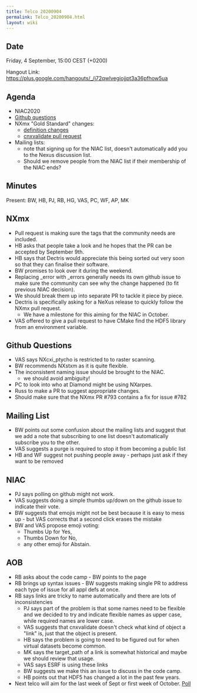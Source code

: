 ```yaml
---
title: Telco 20200904
permalink: Telco_20200904.html
layout: wiki
---
```


Date
----

Friday, 4 September, 15:00 CEST (+0200)

<!-- end of autogeneration -->

Hangout Link:
<https://plus.google.com/hangouts/_/j72qwlvegiojjpt3a36pfhow5ua>

Agenda
------
   * NIAC2020
   * [Github questions](https://github.com/nexusformat/definitions/issues?q=is%3Aissue+is%3Aopen+label%3Aquestion)
   * NXmx "Gold Standard" changes:
      * [definition changes](https://github.com/nexusformat/definitions/pull/793)
      * [cnxvalidate pull request](https://github.com/nexusformat/cnxvalidate/pull/28)
   * Mailing lists:
      * note that signing up for the NIAC list, doesn't automatically add you to the Nexus discussion list.
      * Should we remove people from the NIAC list if their membership of the NIAC ends?
      
Minutes
------

Present: BW, HB, PJ, RB, HG, VAS, PC, WF, AP, MK

NXmx
-----
   * Pull request is making sure the tags that the community needs are included.
   * HB asks that people take a look and he hopes that the PR can be accepted by September 9th.
   * HB says that Dectris would appreciate this being sorted out very soon so that they can finalise their software.
   * BW promises to look over it during the weekend.
   * Replacing _error with _errors generally needs its own github issue to make sure the community can see why the change happened (to fit previous NIAC decision).
   * We should break them up into separate PR to tackle it piece by piece.
   * Dectris is specifically asking for a NeXus release to quickly follow the NXmx pull request.
      * We have a milestone for this aiming for the NIAC in October.
   * VAS offered to give a pull request to have CMake find the HDF5 library from an environment variable.
   
Github Questions
----------
   * VAS says NXcxi_ptycho is restricted to to raster scanning.
   * BW recommends NXstxm as it is quite flexible.
   * The inconsistent naming issue should be brought to the NIAC.
      * we should avoid ambiguity!
   * PC to look into who at Diamond might be using NXarpes.
   * Russ to make a PR to suggest appropriate changes.
   * Should make sure that the NXmx PR #793 contains a fix for issue #782
   
   
   
Mailing List
-------
   * BW points out some confusion about the mailing lists and suggest that we add a note that subscribing to one list doesn't automatically subscribe you to the other.
   * VAS suggests a purge is required to stop it from becoming a public list
   * HB and WF suggest not pushing people away - perhaps just ask if they want to be removed
   
NIAC
-----
   * PJ says polling on github might not work.
   * VAS suggests doing a simple thumbs up/down on the github issue to indicate their vote.
   * BW suggests that emojis might not be best because it is easy to mess up - but VAS corrects that a second click erases the mistake
   * BW and VAS propose emoji voting:
      * Thumbs Up for Yes,
      * Thumbs Down for No,
      * any other emoji for Abstain.

   
AOB
----
   * RB asks about the code camp - BW points to the page
   * RB brings up syntax issues - BW suggests making single PR to address each type of issue for all appl defs at once.
   * RB says links are tricky to name automatically and there are lots of inconsistencies
      * PJ says part of the problem is that some names need to be flexible and we decided to try and indicate flexible names as upper case, while required names are lower case.
      * VAS suggests that cnxvalidate doesn't check what kind of object a "link" is, just that the object is present.
      * HB says the problem is going to need to be figured out for when virtual datasets become common.
      * MK says the target_path of a link is somewhat historical and maybe we should review that usage.
      * VAS says ESRF is using these links
      * BW suggests we make this an issue to discuss in the code camp.
      * HB points out that HDF5 has changed a lot in the past few years.
   * Next telco will aim for the last week of Sept or first week of October. [Poll](https://doodle.com/poll/5bkzixctreag97er)
   

   
   
   
   
